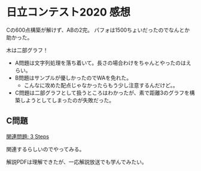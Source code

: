 # 日立コンテスト2020 感想

Cの600点構築が解けず、ABの2完。
パフォは1500ちょいだったのでなんとか助かった。

木は二部グラフ！

- A問題は文字列処理を落ち着いて。長さの場合わけをちゃんとやったのはえらい。
- B問題はサンプルが優しかったのでWAを免れた。
  - こんなに攻めた配点じゃなかったらもう少し注意するんだけど。。
- C問題は二部グラフとして扱うところはわかったが、素で距離3のグラフを構築しようとしてしまったのが失敗だった。

## C問題

[関連問題: 3 Steps](https://atcoder.jp/contests/code-festival-2017-qualb/tasks/code_festival_2017_qualb_c)

関連するらしいのでやってみる。

解説PDFは理解できたが、一応解説放送でも学んでみたい。

